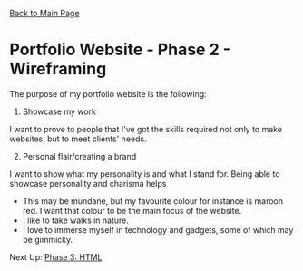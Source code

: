 [Back to Main Page](https://roguestar112.github.io/reading-notes/)

# Portfolio Website - Phase 2 - Wireframing

The purpose of my portfolio website is the following:

1. Showcase my work

I want to prove to people that I've got the skills required not only to make websites, but to meet clients' needs.

2. Personal flair/creating a brand

I want to show what my personality is and what I stand for. Being able to showcase personality and charisma helps
- This may be mundane, but my favourite colour for instance is maroon red. I want that colour to be the main focus of the website.
- I like to take walks in nature.
- I love to immerse myself in technology and gadgets, some of which may be gimmicky.


Next Up: [Phase 3: HTML](./portfolio_p3.md)


